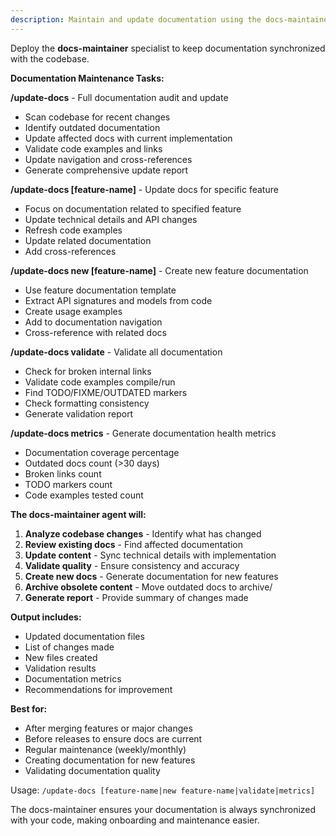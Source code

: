 ```yaml
---
description: Maintain and update documentation using the docs-maintainer specialist
---
```


Deploy the **docs-maintainer** specialist to keep documentation synchronized with the codebase.

**Documentation Maintenance Tasks:**

**/update-docs** - Full documentation audit and update

- Scan codebase for recent changes
- Identify outdated documentation
- Update affected docs with current implementation
- Validate code examples and links
- Update navigation and cross-references
- Generate comprehensive update report

**/update-docs [feature-name]** - Update docs for specific feature

- Focus on documentation related to specified feature
- Update technical details and API changes
- Refresh code examples
- Update related documentation
- Add cross-references

**/update-docs new [feature-name]** - Create new feature documentation

- Use feature documentation template
- Extract API signatures and models from code
- Create usage examples
- Add to documentation navigation
- Cross-reference with related docs

**/update-docs validate** - Validate all documentation

- Check for broken internal links
- Validate code examples compile/run
- Find TODO/FIXME/OUTDATED markers
- Check formatting consistency
- Generate validation report

**/update-docs metrics** - Generate documentation health metrics

- Documentation coverage percentage
- Outdated docs count (>30 days)
- Broken links count
- TODO markers count
- Code examples tested count

**The docs-maintainer agent will:**

1. **Analyze codebase changes** - Identify what has changed
2. **Review existing docs** - Find affected documentation
3. **Update content** - Sync technical details with implementation
4. **Validate quality** - Ensure consistency and accuracy
5. **Create new docs** - Generate documentation for new features
6. **Archive obsolete content** - Move outdated docs to archive/
7. **Generate report** - Provide summary of changes made

**Output includes:**

- Updated documentation files
- List of changes made
- New files created
- Validation results
- Documentation metrics
- Recommendations for improvement

**Best for:**

- After merging features or major changes
- Before releases to ensure docs are current
- Regular maintenance (weekly/monthly)
- Creating documentation for new features
- Validating documentation quality

Usage: `/update-docs [feature-name|new feature-name|validate|metrics]`

The docs-maintainer ensures your documentation is always synchronized with your code, making onboarding and maintenance easier.
